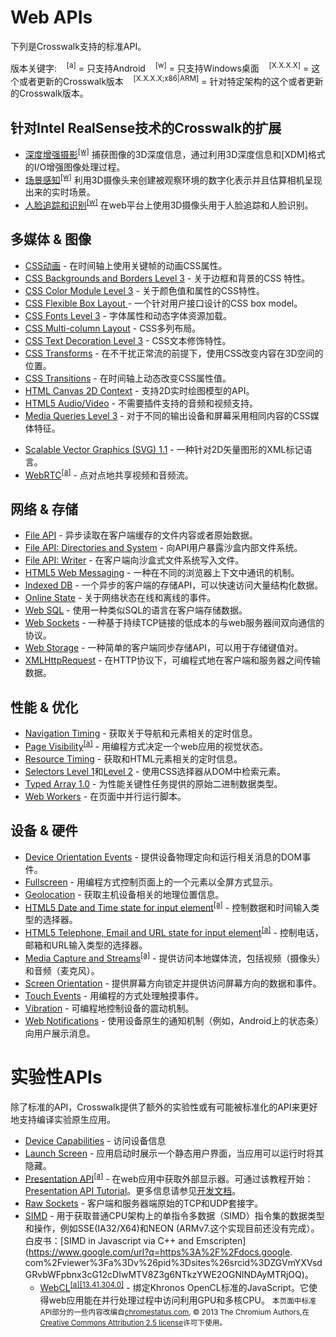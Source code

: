 # Web APIs

下列是Crosswalk支持的标准API。

版本关键字:
&nbsp;&nbsp;&nbsp;<a class="doc-anchor" id="a"></a><sup>[a]</sup> = 只支持Android
&nbsp;&nbsp;&nbsp;<a class="doc-anchor" id="w"></a><sup>[w]</sup> = 只支持Windows桌面
&nbsp;&nbsp;&nbsp;<a class="doc-anchor" id="v"></a><sup>[X.X.X.X]</sup> = 这个或者更新的Crosswalk版本
&nbsp;&nbsp;&nbsp;<a class="doc-anchor" id="va"></a><sup>[X.X.X.X;x86|ARM]</sup> = 针对特定架构的这个或者更新的Crosswalk版本。

## 针对Intel RealSense技术的Crosswalk的扩展 
* [深度增强摄影](http://crosswalk-project.github.io/realsense-extensions-crosswalk/spec/depth-enabled-photography.html)<sup><a href="#w">[w]</a></sup> 捕获图像的3D深度信息，通过利用3D深度信息和[XDM]格式的I/O增强图像处理过程。
* [场景感知](http://crosswalk-project.github.io/realsense-extensions-crosswalk/spec/scene-perception.html)<sup><a href="#w">[w]</a></sup> 利用3D摄像头来创建被观察环境的数字化表示并且估算相机呈现出来的实时场景。
* [人脸追踪和识别](http://crosswalk-project.github.io/realsense-extensions-crosswalk/spec/face.html)<sup><a href="#w">[w]</a></sup> 在web平台上使用3D摄像头用于人脸追踪和人脸识别。

## 多媒体 & 图像
* [CSS动画](http://www.w3.org/TR/css3-animations/) - 在时间轴上使用关键帧的动画CSS属性。
* [CSS Backgrounds and Borders Level 3](http://www.w3.org/TR/css3-background/) - 关于边框和背景的CSS 特性。
* [CSS Color Module Level 3](http://www.w3.org/TR/css3-color/) - 关于颜色值和属性的CSS特性。
* [CSS Flexible Box Layout ](http://www.w3.org/TR/css3-flexbox/) - 一个针对用户接口设计的CSS box model。
* [CSS Fonts Level 3](http://www.w3.org/TR/css3-webfonts/) - 字体属性和动态字体资源加载。
* [CSS Multi-column Layout](http://www.w3.org/TR/css3-multicol/) - CSS多列布局。
* [CSS Text Decoration Level 3](http://www.w3.org/TR/css-text-decor-3/) - CSS文本修饰特性。
* [CSS Transforms](http://www.w3.org/TR/css3-transforms/) - 在不干扰正常流的前提下，使用CSS改变内容在3D空间的位置。
* [CSS Transitions](http://www.w3.org/TR/css3-transitions/) - 在时间轴上动态改变CSS属性值。
* [HTML Canvas 2D Context](http://www.w3.org/TR/2dcontext/) - 支持2D实时绘图模型的API。
* [HTML5 Audio/Video](http://www.w3.org/TR/html5/) - 不需要插件支持的音频和视频支持。
* [Media Queries Level 3](http://www.w3.org/TR/css3-mediaqueries/) - 对于不同的输出设备和屏幕采用相同内容的CSS媒体特征。
<!-- (Bob: Waiting for official support)* [Responsive Images](http://picture.responsiveimages.org/)<sup><a href="#v">[5.34.104.5]</a></sup> - Control which image resource is presented to a user, based on media query and/or image format support. -->
* [Scalable Vector Graphics (SVG) 1.1](http://www.w3.org/TR/SVG11/) - 一种针对2D矢量图形的XML标记语言。
* [WebRTC](http://www.w3.org/TR/webrtc/)<sup><a href="#a">[a]</a></sup> - 点对点地共享视频和音频流。

## 网络 & 存储
* [File API](http://dev.w3.org/2006/webapi/FileAPI/) - 异步读取在客户端缓存的文件内容或者原始数据。
* [File API: Directories and System](http://dev.w3.org/2009/dap/file-system/file-dir-sys.html) - 向API用户暴露沙盒内部文件系统。
* [File API: Writer](http://dev.w3.org/2009/dap/file-system/file-writer.html) - 在客户端向沙盒式文件系统写入文件。
* [HTML5 Web Messaging](http://www.w3.org/TR/webmessaging/) - 一种在不同的浏览器上下文中通讯的机制。
* [Indexed DB](https://dvcs.w3.org/hg/IndexedDB/raw-file/default/Overview.html) - 一个异步的客户端的存储API，可以快速访问大量结构化数据。
* [Online State](http://www.w3.org/html/wg/drafts/html/CR/browsers.html#browser-state) - 关于网络状态在线和离线的事件。
* [Web SQL](http://www.w3.org/TR/webdatabase/) - 使用一种类似SQL的语言在客户端存储数据。
* [Web Sockets](http://www.w3.org/TR/websockets/) - 一种基于持续TCP链接的低成本的与web服务器间双向通信的协议。
* [Web Storage](http://dev.w3.org/html5/webstorage/) - 一种简单的客户端同步存储API，可以用于存储键值对。
* [XMLHttpRequest](http://www.w3.org/TR/XMLHttpRequest/) - 在HTTP协议下，可编程式地在客户端和服务器之间传输数据。

## 性能 & 优化
* [Navigation Timing](http://www.w3.org/TR/navigation-timing/) - 获取关于导航和元素相关的定时信息。
* [Page Visibility](http://www.w3.org/TR/page-visibility/)<sup><a href="#a">[a]</a></sup> - 用编程方式决定一个web应用的视觉状态。
* [Resource Timing](http://www.w3.org/TR/resource-timing/) - 获取和HTML元素相关的定时信息。
* [Selectors Level 1](http://www.w3.org/TR/selectors-api/)和[Level 2](http://www.w3.org/TR/selectors-api2/) - 使用CSS选择器从DOM中检索元素。
* [Typed Array 1.0](http://www.khronos.org/registry/typedarray/specs/latest/) - 为性能关键性任务提供的原始二进制数据类型。
* [Web Workers](http://www.w3.org/TR/workers/) - 在页面中并行运行脚本。

## 设备 & 硬件
* [Device Orientation Events](http://www.w3.org/TR/orientation-event/) - 提供设备物理定向和运行相关消息的DOM事件。
* [Fullscreen](http://fullscreen.spec.whatwg.org/) - 用编程方式控制页面上的一个元素以全屏方式显示。
* [Geolocation](http://www.w3.org/TR/geolocation-API/) - 获取主机设备相关的地理位置信息。
* <a href="http://www.w3.org/TR/html5/forms.html#date-and-time-state-(type=datetime)">HTML5 Date and Time state for input element</a><sup><a href="#a">[a]</a></sup> - 控制数据和时间输入类型的选择器。
*  <a href="http://www.w3.org/TR/html5/forms.html#telephone-state-(type=tel)">HTML5 Telephone, Email and URL state for input element</a><sup><a href="#a">[a]</a></sup> - 控制电话，邮箱和URL输入类型的选择器。
* [Media Capture and Streams](http://www.w3.org/TR/mediacapture-streams/)<sup><a href="#a">[a]</a></sup> - 提供访问本地媒体流，包括视频（摄像头）和音频（麦克风）。
* [Screen Orientation](http://www.w3.org/TR/screen-orientation/) - 提供屏幕方向锁定并提供访问屏幕方向的数据和事件。
* [Touch Events](https://dvcs.w3.org/hg/webevents/raw-file/v1/touchevents.html) - 用编程的方式处理触摸事件。
* [Vibration](http://www.w3.org/TR/vibration/) - 可编程地控制设备的震动机制。
* [Web Notifications](http://notifications.spec.whatwg.org/) - 使用设备原生的通知机制（例如，Android上的状态条）向用户展示消息。

# <a class="doc-anchor" id="Experimental-APIs"></a>实验性APIs

除了标准的API，Crosswalk提供了额外的实验性或有可能被标准化的API来更好地支持编译实验原生应用。

* [Device Capabilities](http://www.w3.org/2012/sysapps/device-capabilities/) - 访问设备信息
* [Launch Screen](/documentation/manifest/launch_screen.html) - 应用启动时展示一个静态用户界面，当应用可以运行时将其隐藏。
* [Presentation API](http://w3c.github.io/presentation-api/)<sup>[\[a\]](#a)</sup> - 在web应用中获取外部显示器。可通过该教程开始：[Presentation API Tutorial](/documentation/apis/presentation_api_tutorial_zh.html)。更多信息请参见[开发文档](https://github.com/crosswalk-project/crosswalk-website/wiki/Presentation-api-manual)。
* [Raw Sockets](http://www.w3.org/TR/raw-sockets/) - 客户端和服务器端原始的TCP和UDP套接字。
* [SIMD](http://tc39.github.io/ecmascript_simd/) - 用于获取普通CPU架构上的单指令多数据（SIMD）指令集的数据类型和操作，例如SSE(IA32/X64)和NEON (ARMv7.这个实现目前还没有完成）。白皮书：[SIMD in Javascript via C++ and Emscripten](https://www.google.com/url?q=https%3A%2F%2Fdocs.google.    com%2Fviewer%3Fa%3Dv%26pid%3Dsites%26srcid%3DZGVmYXVsdGRvbWFpbnx3cG12cDIwMTV8Z3g6NTkzYWE2OGNlNDAyMTRjOQ)。
  * [WebCL](https://www.khronos.org/registry/webcl/specs/1.0.0/)<sup>[\[a\]](#a)</sup><sup><a href="#v">[13.41.304.0]</a></sup> - 绑定Khronos OpenCL标准的JavaScript。它使得web应用能在并行处理过程中访问利用GPU和多核CPU。
  <small>本页面中标准API部分的一些内容改编自[chromestatus.com](http://www.chromestatus.com/), &copy; 2013 The Chromium Authors,在[Creative Commons Attribution 2.5 license](http://creativecommons.org/licenses/by/2.5/)许可下使用。</small>
